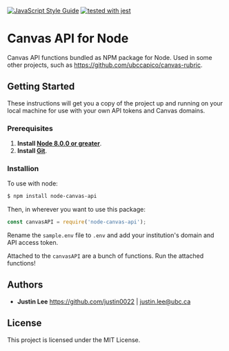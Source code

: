 [![JavaScript Style Guide](https://img.shields.io/badge/code_style-standard-brightgreen.svg)](https://standardjs.com)
[![tested with jest](https://img.shields.io/badge/tested_with-jest-99424f.svg)](https://github.com/facebook/jest)

# Canvas API for Node

Canvas API functions bundled as NPM package for Node. Used in some other projects, such as https://github.com/ubccapico/canvas-rubric.

## Getting Started

These instructions will get you a copy of the project up and running on your local machine for use with your own API tokens and Canvas domains.

### Prerequisites

1. **Install [Node 8.0.0 or greater](https://nodejs.org)**.
2. **Install [Git](https://git-scm.com/downloads)**.

### Installion

To use with node:
```bash
$ npm install node-canvas-api
```
Then, in wherever you want to use this package:
```js
const canvasAPI = require('node-canvas-api');
```

Rename the `sample.env` file to `.env` and add your institution's domain and API access token.

Attached to the `canvasAPI` are a bunch of functions.
Run the attached functions!

## Authors

* **Justin Lee**
https://github.com/justin0022 | justin.lee@ubc.ca

## License

This project is licensed under the MIT License.
